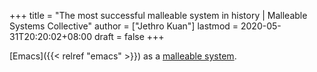 +++
title = "The most successful malleable system in history | Malleable Systems Collective"
author = ["Jethro Kuan"]
lastmod = 2020-05-31T20:20:02+08:00
draft = false
+++

[Emacs]({{< relref "emacs" >}}) as a [malleable system](https://malleable.systems/mission/).
